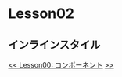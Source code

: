 # Lesson02
## インラインスタイル



<span align="left">[<< Lesson00: コンポーネント](lesson01.md)</span>
<span align="right">[ >>](lesson03.md)</span>
